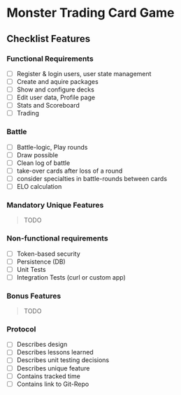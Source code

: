 

# Monster Trading Card Game

## Checklist Features
### Functional Requirements
 
- [ ] Register & login users, user state management
- [ ] Create and aquire packages
- [ ] Show and configure decks
- [ ] Edit user data, Profile page
- [ ] Stats and Scoreboard
- [ ] Trading

### Battle

- [ ] Battle-logic, Play rounds
- [ ] Draw possible
- [ ] Clean log of battle
- [ ] take-over cards after loss of a round
- [ ] consider specialties in battle-rounds between cards
- [ ] ELO calculation

### Mandatory Unique Features

> TODO

### Non-functional requirements

- [ ] Token-based security
- [ ] Persistence (DB)
- [ ] Unit Tests
- [ ] Integration Tests (curl or custom app)

### Bonus Features

> TODO

### Protocol

- [ ] Describes design
- [ ] Describes lessons learned
- [ ] Describes unit testing decisions
- [ ] Describes unique feature
- [ ] Contains tracked time
- [ ] Contains link to Git-Repo